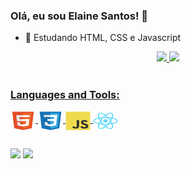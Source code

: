 ### Olá, eu sou Elaine Santos! 👋

- 🌱 Estudando HTML, CSS e Javascript

<div align="center">
  <a href="https://github.com/elainesantos-in">
  <img height="150em" src="https://github-readme-stats.vercel.app/api?username=elainesantos-in&show_icons=true&theme=default&include_all_commits=true&count_private=true"/>
  <img height="150em" src="https://github-readme-stats.vercel.app/api/top-langs/?username=elainesantos-in&layout=compact&langs_count=7&theme=default"/>
</div>
  
<div style="display: inline_block"><br>
  <h3 align="left">Languages and Tools:</h3>
  <img align="center" alt="Elaine-HTML" height="30" width="40" src="https://raw.githubusercontent.com/devicons/devicon/master/icons/html5/html5-original.svg">
  <img align="center" alt="Elaine-CSS" height="30" width="40" src="https://raw.githubusercontent.com/devicons/devicon/master/icons/css3/css3-original.svg">
  <img align="center" alt="Elaine-CSS" height="30" width="40" src="https://raw.githubusercontent.com/devicons/devicon/master/icons/javascript/javascript-original.svg">
  <img align="center" alt="Elaine-CSS" height="30" width="40" src="https://raw.githubusercontent.com/devicons/devicon/master/icons/react/react-original.svg">
</div>

  ##
  
  <a href="https://www.instagram.com/elainesantos.in/" target="_blank"><img src="https://img.shields.io/badge/-Instagram-%23E4405F?style=for-the-badge&logo=instagram&logoColor=white" target="_blank"></a>
  <a href="https://www.linkedin.com/in/elaine-santos-6a20921a6/" target="_blank"><img src="https://img.shields.io/badge/-LinkedIn-%230077B5?style=for-the-badge&logo=linkedin&logoColor=white" target="_blank"></a>
  

  
  
